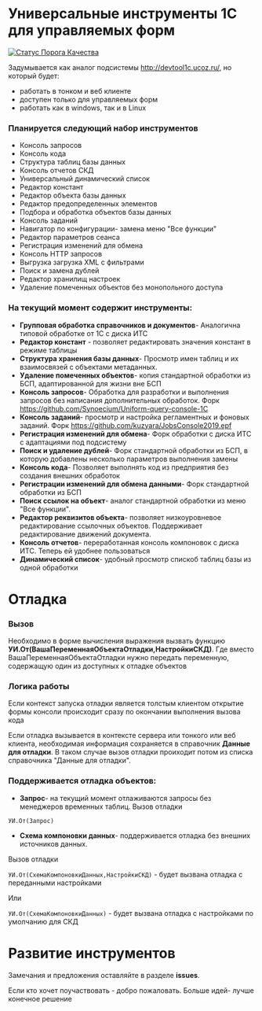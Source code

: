 # Универсальные инструменты 1С для управляемых форм

[![Статус Порога Качества](https://sonar.cprit.ru/api/project_badges/measure?project=tools_ui_1c&metric=alert_status)](https://sonar.cprit.ru/dashboard?id=tools_ui_1c)

Задумывается как аналог подсистемы http://devtool1c.ucoz.ru/, но который будет:
- работать в тонком и веб клиенте
- доступен только для управляемых форм
- работать как в windows, так и в Linux


### Планируется следующий набор инструментов

- Консоль запросов
- Консоль кода
- Структура таблиц базы данных
- Консоль отчетов СКД
- Универсальный динамический список
- Редактор констант
- Редактор объекта базы данных
- Редактор предопределенных элементов
- Подбора и обработка объектов базы данных
- Консоль заданий
- Навигатор по конфигурации- замена меню "Все функции"
- Редактор параметров сеанса
- Регистрация изменений для обмена 
- Консоль HTTP запросов
- Выгрузка загрузка XML с фильтрами
- Поиск и замена дублей
- Редактор хранилищ настроек
- Удаление помеченных объектов без монопольного доступа

### На текущий момент содержит инструменты:

- **Групповая обработка справочников и документов**- Аналогична типовой обработке от 1С с диска ИТС
- **Редактор констант** - позволяет редактировать значения констант в режиме таблицы
- **Структура хранения базы данных**- Просмотр имен таблиц и их взаимосвязей с объектами метаданных.
- **Удаление помеченных объектов**- копия стандартной обработки из БСП, адаптированной для жизни вне БСП
- **Консоль запросов**- Обработка для разработки и выполнения запросов без написания дополнительных обработок. Форк https://github.com/Synoecium/Uniform-query-console-1C
- **Консоль заданий**- просмотр и настройка регламентных и фоновых заданий. Форк https://github.com/kuzyara/JobsConsole2019.epf
- **Регистрация изменений для обмена**- Форк обработки с диска ИТС с адаптациями под подсистему
- **Поиск и удаление дублей**- Форк стандартной обработки из БСП, в которую добавлены несколько параметров выполнения замены
- **Консоль кода**- Позволяет выполнять код из предприятия без создания внешних обработок
- **Регистрации изменений для обмена данными**- Форк стандартной обработки из БСП
- **Поиск ссылок на объект**- аналог стандартной обработки из меню "Все функции". 
- **Редактор реквизитов объекта**- позволяет низкоуровневое редактирование ссылочных объектов. Поддерживает редактирование движений документа.
- **Консоль отчетов**- переработанная консоль компоновок с диска ИТС. Теперь ей удобнее пользоваться
- **Динамический список**- удобный просмотр спискоб таблиц базы из одной обработки

# Отладка

### Вызов

Необходимо в форме вычисления выражения вызвать функцию **УИ.От(ВашаПеременнаяОбъектаОтладки,НастройкиСКД)**. Где вместо ВашаПеременнаяОбъектаОтладки нужно передать переменную, содержащую один из доступных к отладке объектов

### Логика работы

Если контекст запуска отладки является толстым клиентом открытие формы консоли происходит сразу по окончании выполнения вызова кода

Если отладка вызывается в контексте сервера или тонкого или веб клиента, необходимая информация сохраняется в справочник **Данные для отладки**. В таком случае вызов отладки проиходит потом из списка справочника "Данные для отладки". 


### Поддерживается отладка объектов:

* **Запрос**- на текущий момент отлаживаются запросы без менеджеров временных таблиц. 
Вызов отладки 

`УИ.От(Запрос)`

* **Схема компоновки данных**- поддерживается отладка без внешних источников данных. 

Вызов отладки

`УИ.От(СхемаКомпоновкиДанных,НастройкиСКД)` - будет вызвана отладка с переданными настройками

Или

`УИ.От(СхемаКомпоновкиДанных)` - будет вызвана отладка с настройками по умолчанию для СКД


# Развитие инструментов

Замечания и предложения оставляйте в разделе **issues**. 

Если кто хочет поучаствовать - добро пожаловать. Больше идей- лучше конечное решение
